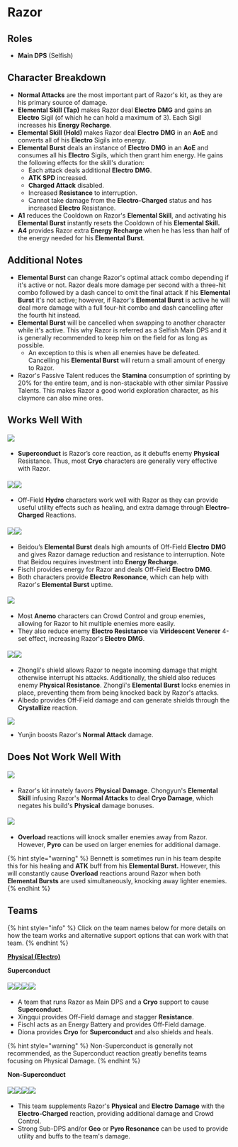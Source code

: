 # Razor

## Roles

* **Main DPS** (Selfish)

## Character Breakdown

* **Normal Attacks** are the most important part of Razor's kit, as they are his primary source of damage.
* **Elemental Skill (Tap)** makes Razor deal **Electro** **DMG** and gains an **Electro** Sigil (of which he can hold a maximum of 3). Each Sigil increases his **Energy Recharge**.
* **Elemental Skill (Hold)** makes Razor deal **Electro** **DMG** in an **AoE** and converts all of his **Electro** Sigils into energy.
* **Elemental Burst** deals an instance of **Electro** **DMG** in an **AoE** and consumes all his **Electro** Sigils, which then grant him energy. He gains the following effects for the skill's duration:
  * Each attack deals additional **Electro** **DMG**.
  * **ATK SPD** increased.
  * **Charged Attack** disabled.
  * Increased **Resistance** to interruption.
  * Cannot take damage from the **Electro-Charged** status and has increased **Electro** Resistance.
* **A1** reduces the Cooldown on Razor's **Elemental Skill**, and activating his **Elemental Burst** instantly resets the Cooldown of his **Elemental Skill.**
* **A4** provides Razor extra **Energy Recharge** when he has less than half of the energy needed for his **Elemental Burst**.

## Additional Notes

* **Elemental Burst** can change Razor's optimal attack combo depending if it's active or not. Razor deals more damage per second with a three-hit combo followed by a dash cancel to omit the final attack if his **Elemental Burst** it's not active; however, if Razor's **Elemental Burst** is active he will deal more damage with a full four-hit combo and dash cancelling after the fourth hit instead.
* **Elemental Burst** will be cancelled when swapping to another character while it's active. This why Razor is referred as a Selfish Main DPS and it is generally recommended to keep him on the field for as long as possible.
  * An exception to this is when all enemies have be defeated. Cancelling his **Elemental Burst** will return a small amount of energy to Razor.
* Razor's Passive Talent reduces the **Stamina** consumption of sprinting by 20% for the entire team, and is non-stackable with other similar Passive Talents. This makes Razor a good world exploration character, as his claymore can also mine ores.

## Works Well With

#### ![](../../.gitbook/assets/Element\_Cryo.webp)

* **Superconduct** is Razor’s core reaction, as it debuffs enemy **Physical** Resistance. Thus, most **Cryo** characters are generally very effective with Razor.

#### ![](../../.gitbook/assets/UI\_AvatarIcon\_Xingqiu.png)![](../../.gitbook/assets/UI\_AvatarIcon\_Barbara.png)

* Off-Field **Hydro** characters work well with Razor as they can provide useful utility effects such as healing, and extra damage through **Electro-Charged** Reactions.

#### ![](../../.gitbook/assets/UI\_AvatarIcon\_Beidou.png)![](../../.gitbook/assets/UI\_AvatarIcon\_Fischl.png)

* Beidou’s **Elemental Burst** deals high amounts of Off-Field **Electro** **DMG** and gives Razor damage reduction and resistance to interruption. Note that Beidou requires investment into **Energy Recharge**.
* Fischl provides energy for Razor and deals Off-Field **Electro** **DMG**.
* Both characters provide **Electro** **Resonance**, which can help with Razor's **Elemental Burst** uptime.

#### ![](../../.gitbook/assets/Element\_Anemo.webp)

* Most **Anemo** characters can Crowd Control and group enemies, allowing for Razor to hit multiple enemies more easily.
* They also reduce enemy **Electro Resistance** via **Viridescent Venerer** 4-set effect, increasing Razor's **Electro** **DMG**.

#### ![](../../.gitbook/assets/UI\_AvatarIcon\_Zhongli.png)![](../../.gitbook/assets/UI\_AvatarIcon\_Albedo.png)

* Zhongli's shield allows Razor to negate incoming damage that might otherwise interrupt his attacks. Additionally, the shield also reduces enemy **Physical Resistance**. Zhongli's **Elemental Burst** locks enemies in place, preventing them from being knocked back by Razor's attacks.
* Albedo provides Off-Field damage and can generate shields through the **Crystallize** reaction.

![](../../.gitbook/assets/UI\_AvatarIcon\_Yunjin.png)

* Yunjin boosts Razor's **Normal Attack** damage.

## **Does Not Work Well With**

#### ![](../../.gitbook/assets/UI\_AvatarIcon\_Chongyun.png)

* Razor's kit innately favors **Physical** **Damage**. Chongyun's **Elemental Skill** infusing Razor's **Normal Attacks** to deal **Cryo Damage**, which negates his build's **Physical** damage bonuses.

#### ![](../../.gitbook/assets/Element\_Pyro.webp)

* **Overload** reactions will knock smaller enemies away from Razor. However, **Pyro** can be used on larger enemies for additional damage.

{% hint style="warning" %}
Bennett is sometimes run in his team despite this for his healing and **ATK** buff from his **Elemental Burst.** However, this will constantly cause **Overload** reactions around Razor when both **Elemental Bursts** are used simultaneously, knocking away lighter enemies.
{% endhint %}

## **Teams**

{% hint style="info" %}
Click on the team names below for more details on how the team works and alternative support options that can work with that team.
{% endhint %}

[**Physical (Electro)**](../../teams/physical.md)

**Superconduct**

#### ![](../../.gitbook/assets/UI\_AvatarIcon\_Razor.png)![](../../.gitbook/assets/UI\_AvatarIcon\_Xingqiu.png)![](../../.gitbook/assets/UI\_AvatarIcon\_Fischl.png)![](../../.gitbook/assets/UI\_AvatarIcon\_Diona.png)

* A team that runs Razor as Main DPS and a **Cryo** support to cause **Superconduct**.
* Xingqui provides Off-Field damage and stagger **Resistance**.
* Fischl acts as an Energy Battery and provides Off-Field damage.
* Diona provides **Cryo** for **Superconduct** and also shields and heals.

{% hint style="warning" %}
Non-Superconduct is generally not recommended, as the Superconduct reaction greatly benefits teams focusing on Physical Damage.
{% endhint %}

**Non-Superconduct**

#### ![](../../.gitbook/assets/UI\_AvatarIcon\_Razor.png)![](../../.gitbook/assets/UI\_AvatarIcon\_Xingqiu.png)![](../../.gitbook/assets/UI\_AvatarIcon\_Albedo.png)![](../../.gitbook/assets/UI\_AvatarIcon\_Zhongli.png)

* This team supplements Razor's **Physical** and **Electro** **Damage** with the **Electro-Charged** reaction, providing additional damage and Crowd Control.
* Strong Sub-DPS and/or **Geo** or **Pyro Resonance** can be used to provide utility and buffs to the team's damage.

